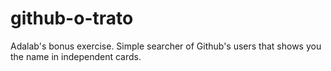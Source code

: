 # github-o-trato
Adalab's bonus exercise.
Simple searcher of Github's users that shows you the name in independent cards.
